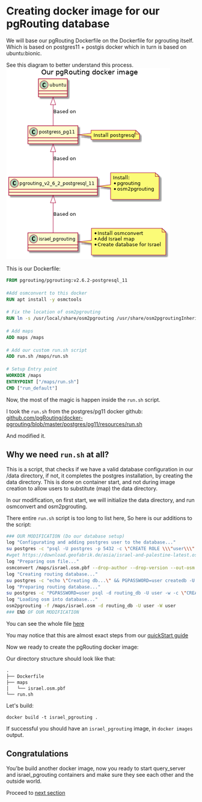 # Creating docker image for our pgRouting database

We will base our pgRouting Dockerfile on the Dockerfile for pgrouting itself.
Which is based on postgres11 + postgis docker which in turn is based on ubuntu:bionic.

See this diagram to better understand this process.
![Dockerfile inheritance](/docs/pgRoutingDockerfile.png)

This is our Dockerfile:

```Dockerfile
FROM pgrouting/pgrouting:v2.6.2-postgresql_11

#Add osmconvert to this docker
RUN apt install -y osmctools

# Fix the location of osm2pgrouting
RUN ln -s /usr/local/share/osm2pgrouting /usr/share/osm2pgroutingInheritance

# Add maps
ADD maps /maps

# Add our custom run.sh script
ADD run.sh /maps/run.sh

# Setup Entry point
WORKDIR /maps
ENTRYPOINT ["/maps/run.sh"]
CMD ["run_default"]
```

Now, the most of the magic is happen inside the `run.sh` script.

I took the `run.sh` from the postgres/pg11 docker github:
[github.com/pgRouting/docker-pgrouting/blob/master/postgres/pg11/resources/run.sh](https://github.com/pgRouting/docker-pgrouting/blob/master/postgres/pg11/resources/run.sh)

And modified it.

## Why we need `run.sh` at all?
This is a script, that checks if we have a valid database configuration in our /data directory, if not, it completes the postgres installation, by creating the data directory. This is done on container start, and not during image creation to allow users to substitute (map) the data directory.

In our modification, on first start, we will initialize the data directory, and run osmconvert and osm2pgrouting.

There entire `run.sh` script is too long to list here,
So here is our additions to the script:

```bash
### OUR MODIFICATION (Do our database setup)
log "Configurating and adding postgres user to the database..."
su postgres -c "psql -U postgres -p 5432 -c \"CREATE ROLE \\\"user\\\" SUPERUSER CREATEDB CREATEROLE INHERIT LOGIN PASSWORD 'user';\""
#wget https://download.geofabrik.de/asia/israel-and-palestine-latest.osm.pbf -O /maps/israel.osm.pbf
log "Preparing osm file..."
osmconvert /maps/israel.osm.pbf --drop-author --drop-version --out-osm -o=/maps/israel.osm
log "Creating routing database..."
su postgres -c "echo \"Creating db...\" && PGPASSWORD=user createdb -U user -w routing_db"
log "Preparing routing database..."
su postgres -c "PGPASSWORD=user psql -d routing_db -U user -w -c \"CREATE EXTENSION postgis;CREATE EXTENSION pgrouting;\""
log "Loading osm into database..."
osm2pgrouting -f /maps/israel.osm -d routing_db -U user -W user
### END OF OUR MODIFICATION
```

You can see the whole file [here](/run.sh)

You may notice that this are almost exact steps from our [quickStart guide](/docs/quickStart.md)

Now we ready to create the pgRouting docker image:

Our directory structure should look like that:

    .
    ├── Dockerfile
    ├── maps
    │   └── israel.osm.pbf
    └── run.sh


Let's build:

    docker build -t israel_pgrouting .

If successful you should have an `israel_pgrouting` image, in `docker images` output.

## Congratulations

You'be build another docker image, now you ready to start query_server and israel_pgrouting containers and make sure they see each other and the outside world.

Proceed to [next section](/docs/networking.md)
